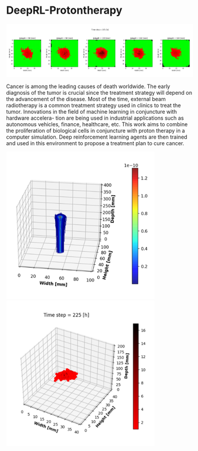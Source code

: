 # DeepRL-Protontherapy

<img src="readme_illustrations/proliferationsPlanes.png" alt="drawing" width="600"/>

Cancer is among the leading causes of death worldwide. The early diagnosis of the tumor is crucial since the treatment strategy will depend on the advancement of the disease. Most of the time, external beam radiotherapy is a common treatment strategy used in clinics to treat the tumor. Innovations in the field of machine learning in conjuncture with hardware accelera- tion are being used in industrial applications such as autonomous vehicles, finance, healthcare, etc.
This work aims to combine the proliferation of biological cells in conjuncture with proton therapy in a computer simulation. Deep reinforcement learning agents are then trained and used in this environment to propose a treatment plan to cure cancer.

<img src="readme_illustrations/beam3D.png" alt="drawing" width="400"/> <img src="readme_illustrations/tumor3D.png" alt="drawing" width="400"/> 
